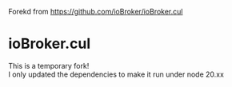 Forekd from https://github.com/ioBroker/ioBroker.cul
# ioBroker.cul
This is a temporary fork!<br>
I only updated the dependencies to make it run under node 20.xx

